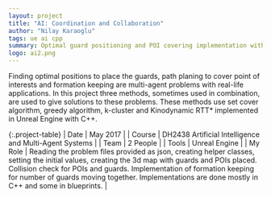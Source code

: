 ```yaml
---
layout: project
title: "AI: Coordination and Collaboration"
author: "Nilay Karaoglu"
tags: ue ai cpp
summary: Optimal guard positioning and POI covering implementation with RRT* and K-Means Clustering in Unreal Engine using C++.
logo: ai2.png
---
```


Finding optimal positions to place the guards, path planing to cover point of interests and formation keeping are multi-agent problems with real-life applications. In this project three methods, sometimes used in combination, are used to give solutions to these problems. These methods use set cover algorithm, greedy algorithm, k-cluster and Kinodynamic RTT* implemented in Unreal Engine with C++.


{:.project-table}
| Date | May 2017 |
| Course | DH2438 Artificial Intelligence and Multi-Agent Systems |
| Team | 2 People |
| Tools | Unreal Engine |
| My Role | Reading the problem files provided as json, creating helper classes, setting the initial values, creating the 3d map with guards and POIs placed. Collision check for POIs and guards. Implementation of formation keeping for number of guards moving together.  Implementations are done mostly in C++ and some in blueprints. |

